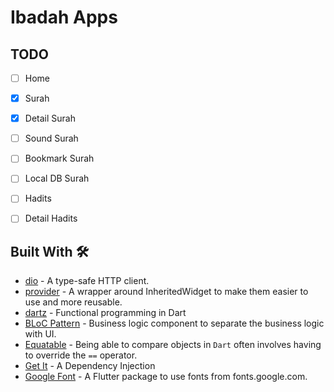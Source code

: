 # Ibadah Apps


## TODO 
- [ ] Home
- [x] Surah 
- [x] Detail Surah
- [ ] Sound Surah
- [ ] Bookmark Surah
- [ ] Local DB Surah
- [ ] Hadits
- [ ] Detail Hadits


## Built With 🛠
* [dio](https://pub.dev/packages/dio) - A type-safe HTTP client.
* [provider](https://pub.dev/packages/provider) - A wrapper around InheritedWidget to make them easier to use and more reusable.
* [dartz](https://pub.dev/packages/dartz) - Functional programming in Dart
* [BLoC Pattern](https://bloclibrary.dev/) - Business logic component to separate the business logic with UI.
* [Equatable](https://pub.dev/packages/equatable) - Being able to compare objects in `Dart` often involves having to override the `==` operator.
* [Get It](https://pub.dev/packages/get_it) - A Dependency Injection
* [Google Font](https://pub.dev/packages/google_fonts) - A Flutter package to use fonts from fonts.google.com.
